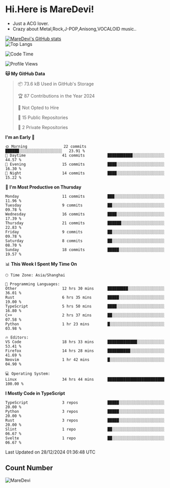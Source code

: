 # Hi.Here is MareDevi!

- Just a ACG lover.
- Crazy about Metal,Rock,J-POP,Anisong,VOCALOID music..

[![MareDevi's GitHub stats](https://github-readme-stats.vercel.app/api?username=MareDevi&show_icons=true&theme=algolia)](https://github.com/anuraghazra/github-readme-stats)  
![Top Langs](https://github-readme-stats.vercel.app/api/top-langs/?username=MareDevi&layout=compact&theme=algolia)

<!--START_SECTION:waka-->
![Code Time](http://img.shields.io/badge/Code%20Time-61%20hrs%2016%20mins-blue)

![Profile Views](http://img.shields.io/badge/Profile%20Views-68-blue)

**🐱 My GitHub Data** 

> 📦 73.6 kB Used in GitHub's Storage 
 > 
> 🏆 87 Contributions in the Year 2024
 > 
> 🚫 Not Opted to Hire
 > 
> 📜 15 Public Repositories 
 > 
> 🔑 2 Private Repositories 
 > 
**I'm an Early 🐤** 

```text
🌞 Morning                22 commits          ██████░░░░░░░░░░░░░░░░░░░   23.91 % 
🌆 Daytime                41 commits          ███████████░░░░░░░░░░░░░░   44.57 % 
🌃 Evening                15 commits          ████░░░░░░░░░░░░░░░░░░░░░   16.30 % 
🌙 Night                  14 commits          ████░░░░░░░░░░░░░░░░░░░░░   15.22 % 
```
📅 **I'm Most Productive on Thursday** 

```text
Monday                   11 commits          ███░░░░░░░░░░░░░░░░░░░░░░   11.96 % 
Tuesday                  9 commits           ██░░░░░░░░░░░░░░░░░░░░░░░   09.78 % 
Wednesday                16 commits          ████░░░░░░░░░░░░░░░░░░░░░   17.39 % 
Thursday                 21 commits          ██████░░░░░░░░░░░░░░░░░░░   22.83 % 
Friday                   9 commits           ██░░░░░░░░░░░░░░░░░░░░░░░   09.78 % 
Saturday                 8 commits           ██░░░░░░░░░░░░░░░░░░░░░░░   08.70 % 
Sunday                   18 commits          █████░░░░░░░░░░░░░░░░░░░░   19.57 % 
```


📊 **This Week I Spent My Time On** 

```text
🕑︎ Time Zone: Asia/Shanghai

💬 Programming Languages: 
Other                    12 hrs 30 mins      █████████░░░░░░░░░░░░░░░░   36.01 % 
Rust                     6 hrs 35 mins       █████░░░░░░░░░░░░░░░░░░░░   19.00 % 
TypeScript               5 hrs 50 mins       ████░░░░░░░░░░░░░░░░░░░░░   16.80 % 
C++                      2 hrs 37 mins       ██░░░░░░░░░░░░░░░░░░░░░░░   07.58 % 
Python                   1 hr 23 mins        █░░░░░░░░░░░░░░░░░░░░░░░░   03.98 % 

🔥 Editors: 
VS Code                  18 hrs 33 mins      █████████████░░░░░░░░░░░░   53.41 % 
Firefox                  14 hrs 28 mins      ██████████░░░░░░░░░░░░░░░   41.69 % 
Neovim                   1 hr 42 mins        █░░░░░░░░░░░░░░░░░░░░░░░░   04.90 % 

💻 Operating System: 
Linux                    34 hrs 44 mins      █████████████████████████   100.00 % 
```

**I Mostly Code in TypeScript** 

```text
TypeScript               3 repos             █████░░░░░░░░░░░░░░░░░░░░   20.00 % 
Python                   3 repos             █████░░░░░░░░░░░░░░░░░░░░   20.00 % 
Rust                     3 repos             █████░░░░░░░░░░░░░░░░░░░░   20.00 % 
Slint                    1 repo              ██░░░░░░░░░░░░░░░░░░░░░░░   06.67 % 
Svelte                   1 repo              ██░░░░░░░░░░░░░░░░░░░░░░░   06.67 % 
```




 Last Updated on 28/12/2024 01:36:48 UTC
<!--END_SECTION:waka-->

## Count Number
![MareDevi](https://count.getloli.com/get/@maredevi?theme=moebooru-h)  

<!---
MareDevi/MareDevi is a ✨ special ✨ repository because its `README.md` (this file) appears on your GitHub profile.
You can click the Preview link to take a look at your changes.
--->
